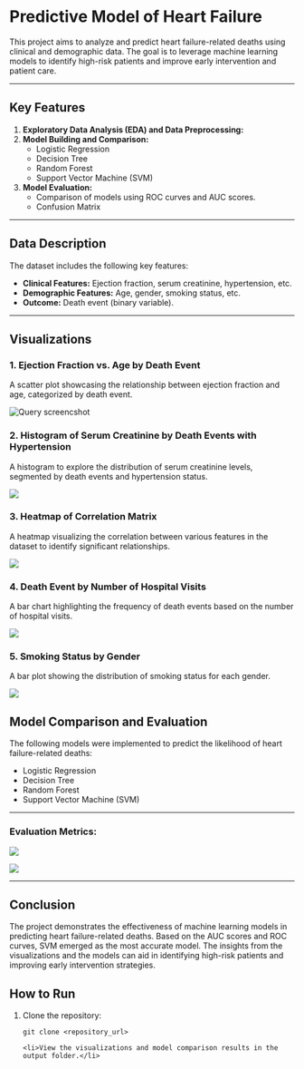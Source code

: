 <h1>Predictive Model of Heart Failure </h1>

<p>This project aims to analyze and predict heart failure-related deaths using clinical and demographic data. The goal is to leverage machine learning models to identify high-risk patients and improve early intervention and patient care.</p>

---

<h2>Key Features</h2>
<ol>
    <li><strong>Exploratory Data Analysis (EDA) and Data Preprocessing:</strong>
    </li>
    <li><strong>Model Building and Comparison:</strong>
        <ul>
            <li>Logistic Regression</li>
            <li>Decision Tree</li>
            <li>Random Forest</li>
            <li>Support Vector Machine (SVM)</li>
        </ul>
    </li>
    <li><strong>Model Evaluation:</strong>
        <ul>
            <li>Comparison of models using ROC curves and AUC scores.</li>
            <li>Confusion Matrix</li>
        </ul>
    </li>
</ol>

---

<h2>Data Description</h2>
<p>The dataset includes the following key features:</p>
<ul>
    <li><strong>Clinical Features:</strong> Ejection fraction, serum creatinine, hypertension, etc.</li>
    <li><strong>Demographic Features:</strong> Age, gender, smoking status, etc.</li>
    <li><strong>Outcome:</strong> Death event (binary variable).</li>
</ul>

---

<h2>Visualizations</h2>
<h3>1. Ejection Fraction vs. Age by Death Event</h3>
<p>A scatter plot showcasing the relationship between ejection fraction and age, categorized by death event.</p>

![Query screencshot](https://github.com/sameena93/Death-rate-by-Cardiovascular-Disease/blob/main/img/ejection_fraction_by_age.jpeg)

<h3>2. Histogram of Serum Creatinine by Death Events with Hypertension</h3>
<p>A histogram to explore the distribution of serum creatinine levels, segmented by death events and hypertension status.</p>

![](https://github.com/sameena93/Death-rate-by-Cardiovascular-Disease/blob/main/img/creatbyhtn.jpeg)

<h3>3. Heatmap of Correlation Matrix</h3>
<p>A heatmap visualizing the correlation between various features in the dataset to identify significant relationships.</p>

![](https://github.com/sameena93/Death-rate-by-Cardiovascular-Disease/blob/main/img/heatmap%20of%20coorelation%20matrix.jpeg)

<h3>4. Death Event by Number of Hospital Visits</h3>
<p>A bar chart highlighting the frequency of death events based on the number of hospital visits.</p>

![](https://github.com/sameena93/Death-rate-by-Cardiovascular-Disease/blob/main/img/ejection%20fraction%20by%20age.jpeg)


<h3>5. Smoking Status by Gender</h3>
<p>A bar plot showing the distribution of smoking status for each gender.</p>

![](https://github.com/sameena93/Death-rate-by-Cardiovascular-Disease/blob/main/img/smokingbygender.jpeg)

<h2>Model Comparison and Evaluation</h2>
<p>The following models were implemented to predict the likelihood of heart failure-related deaths:</p>
<ul>
    <li>Logistic Regression</li>
    <li>Decision Tree</li>
    <li>Random Forest</li>
    <li>Support Vector Machine (SVM)</li>
</ul>

---

<h3>Evaluation Metrics:</h3>


![](https://github.com/sameena93/Death-rate-by-Cardiovascular-Disease/blob/main/img/Screenshot%202024-12-31%20120241.png)

![](https://github.com/sameena93/Death-rate-by-Cardiovascular-Disease/blob/main/img/ROC_plots.png)

---

<h2>Conclusion</h2>
<p>The project demonstrates the effectiveness of machine learning models in predicting heart failure-related deaths. Based on the AUC scores and ROC curves, SVM emerged as the most accurate model. The insights from the visualizations and the models can aid in identifying high-risk patients and improving early intervention strategies.</p>

<h2>How to Run</h2>
<ol>
    <li>Clone the repository:
        <pre><code>git clone &lt;repository_url&gt;</code></pre>
    </li>
 
    <li>View the visualizations and model comparison results in the output folder.</li>
</ol>



